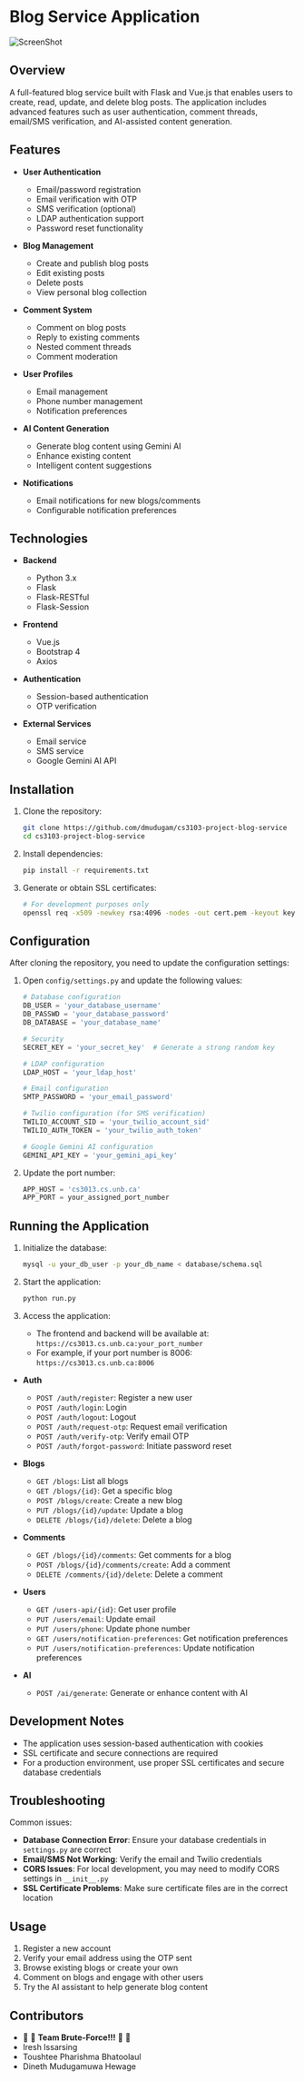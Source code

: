 # Blog Service Application

![ScreenShot](./static/images/logo.png)

## Overview

A full-featured blog service built with Flask and Vue.js that enables users to create, read, update, and delete blog posts. The application includes advanced features such as user authentication, comment threads, email/SMS verification, and AI-assisted content generation.

## Features

- **User Authentication**
  - Email/password registration
  - Email verification with OTP
  - SMS verification (optional)
  - LDAP authentication support
  - Password reset functionality

- **Blog Management**
  - Create and publish blog posts
  - Edit existing posts
  - Delete posts
  - View personal blog collection

- **Comment System**
  - Comment on blog posts
  - Reply to existing comments
  - Nested comment threads
  - Comment moderation

- **User Profiles**
  - Email management
  - Phone number management
  - Notification preferences

- **AI Content Generation**
  - Generate blog content using Gemini AI
  - Enhance existing content
  - Intelligent content suggestions

- **Notifications**
  - Email notifications for new blogs/comments
  - Configurable notification preferences

## Technologies

- **Backend**
  - Python 3.x
  - Flask
  - Flask-RESTful
  - Flask-Session

- **Frontend**
  - Vue.js
  - Bootstrap 4
  - Axios

- **Authentication**
  - Session-based authentication
  - OTP verification

- **External Services**
  - Email service
  - SMS service
  - Google Gemini AI API

## Installation

1. Clone the repository:
   ```bash
   git clone https://github.com/dmudugam/cs3103-project-blog-service
   cd cs3103-project-blog-service
   ```

3. Install dependencies:
   ```bash
   pip install -r requirements.txt
   ```

4. Generate or obtain SSL certificates:
   ```bash
   # For development purposes only
   openssl req -x509 -newkey rsa:4096 -nodes -out cert.pem -keyout key.pem -days 365
   ```

## Configuration

After cloning the repository, you need to update the configuration settings:

1. Open `config/settings.py` and update the following values:
   ```python
   # Database configuration
   DB_USER = 'your_database_username'
   DB_PASSWD = 'your_database_password'
   DB_DATABASE = 'your_database_name'
   
   # Security
   SECRET_KEY = 'your_secret_key'  # Generate a strong random key
   
   # LDAP configuration
   LDAP_HOST = 'your_ldap_host'
   
   # Email configuration
   SMTP_PASSWORD = 'your_email_password'
   
   # Twilio configuration (for SMS verification)
   TWILIO_ACCOUNT_SID = 'your_twilio_account_sid'
   TWILIO_AUTH_TOKEN = 'your_twilio_auth_token'
   
   # Google Gemini AI configuration
   GEMINI_API_KEY = 'your_gemini_api_key'
   ```

2. Update the port number:
   ```python
   APP_HOST = 'cs3013.cs.unb.ca'
   APP_PORT = your_assigned_port_number
   ```

## Running the Application

1. Initialize the database:
   ```bash
   mysql -u your_db_user -p your_db_name < database/schema.sql
   ```

2. Start the application:
   ```bash
   python run.py
   ```

3. Access the application:
   - The frontend and backend will be available at: `https://cs3013.cs.unb.ca:your_port_number`
   - For example, if your port number is 8006: `https://cs3013.cs.unb.ca:8006`

- **Auth**
  - `POST /auth/register`: Register a new user
  - `POST /auth/login`: Login
  - `POST /auth/logout`: Logout
  - `POST /auth/request-otp`: Request email verification
  - `POST /auth/verify-otp`: Verify email OTP
  - `POST /auth/forgot-password`: Initiate password reset

- **Blogs**
  - `GET /blogs`: List all blogs
  - `GET /blogs/{id}`: Get a specific blog
  - `POST /blogs/create`: Create a new blog
  - `PUT /blogs/{id}/update`: Update a blog
  - `DELETE /blogs/{id}/delete`: Delete a blog

- **Comments**
  - `GET /blogs/{id}/comments`: Get comments for a blog
  - `POST /blogs/{id}/comments/create`: Add a comment
  - `DELETE /comments/{id}/delete`: Delete a comment

- **Users**
  - `GET /users-api/{id}`: Get user profile
  - `PUT /users/email`: Update email
  - `PUT /users/phone`: Update phone number
  - `GET /users/notification-preferences`: Get notification preferences
  - `PUT /users/notification-preferences`: Update notification preferences

- **AI**
  - `POST /ai/generate`: Generate or enhance content with AI

## Development Notes

- The application uses session-based authentication with cookies
- SSL certificate and secure connections are required
- For a production environment, use proper SSL certificates and secure database credentials

## Troubleshooting

Common issues:
- **Database Connection Error**: Ensure your database credentials in `settings.py` are correct
- **Email/SMS Not Working**: Verify the email and Twilio credentials
- **CORS Issues**: For local development, you may need to modify CORS settings in `__init__.py`
- **SSL Certificate Problems**: Make sure certificate files are in the correct location

## Usage

1. Register a new account
2. Verify your email address using the OTP sent
3. Browse existing blogs or create your own
4. Comment on blogs and engage with other users
5. Try the AI assistant to help generate blog content

## Contributors

- :raised_hands: :raised_hands: **Team Brute-Force!!!** :raised_hands: :raised_hands:
- Iresh Issarsing
- Toushtee Pharishma Bhatoolaul
- Dineth Mudugamuwa Hewage

